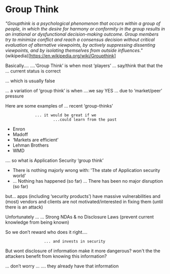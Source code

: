 # Group Think

_"Groupthink is a psychological phenomenon that occurs within a group of people, in which the desire for harmony or conformity in the group results in an irrational or dysfunctional decision-making outcome. Group members try to minimize conflict and reach a consensus decision without critical evaluation of alternative viewpoints, by actively suppressing dissenting viewpoints, and by isolating themselves from outside influences."_ (wikipedia)[https://en.wikipedia.org/wiki/Groupthink]

Basically....
 ....‘Group Think’ is when most ‘players’
	 	 ... say/think that that the
	 	 	 	 	 	 ... current status is correct

... which is usually false

... a variation of ‘group think’ is when
 ....we say YES
 ... due to ‘market/peer’ pressure             


 Here are some examples of
  ... recent ‘group-thinks’

	 	 	 	 ... it would be great if we
	 	 	 	 	 	 ...could learn from the past

 - Enron
 - Madoff
 - ‘Markets are efficient’             
 - Lehman Brothers
 - WMD


 .... so what is Application Security ‘group think’

  - There is nothing majorly wrong with: 'The state of Application security world'
  - ... Nothing has happened (so far) ... There has been no major disruption (so far)

but...
 apps (including ‘security products’) have
   massive vulnerabilities
     and (most) vendors and clients
	 	 	 are not motivated/interested in fixing them
	 	 	 	 	 	 (until there is an attack)

Unfortunately ...
 ... Strong NDAs & no Disclosure Laws
 	 	 (prevent current knowledge
 	 	 	 	 from being known)             

So we don’t reward who does it right....

 	 	 	 	 	 ... and invests in security
But wont disclosure of information make it more dangerous?
 	 	 won't the the attackers benefit
 	 	 	 	 from knowing this information?         


 ... don’t worry ...
 	 	 	 	 	 .... they already have that information
